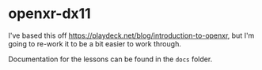 # openxr-dx11

I've based this off https://playdeck.net/blog/introduction-to-openxr, but I'm going to re-work it to be a bit easier to work through.

Documentation for the lessons can be found in the `docs` folder.
